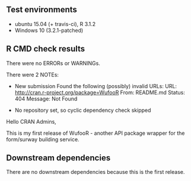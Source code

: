 ## Test environments
* ubuntu 15.04 (+ travis-ci), R 3.1.2
* Windows 10 (3.2.1-patched)

## R CMD check results
There were no ERRORs or WARNINGs. 

There were 2 NOTEs:

* New submission
Found the following (possibly) invalid URLs:
  URL: http://cran.r-project.org/package=WufooR
    From: README.md
    Status: 404
    Message: Not Found

* No repository set, so cyclic dependency check skipped

Hello CRAN Admins, 

This is my first release of WufooR - another API package wrapper for the form/surway building service.

## Downstream dependencies
There are no downstream dependencies because this is the first release. 
